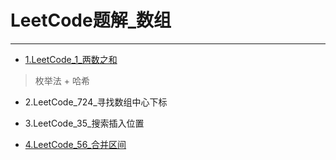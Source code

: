 # LeetCode题解_数组

---

* [1.LeetCode_1_两数之和]()

> 枚举法 + 哈希

* 2.LeetCode_724_寻找数组中心下标



* 3.LeetCode_35_搜索插入位置
* [4.LeetCode_56_合并区间](https://github.com/AnthonyCJ/CS-Notes/blob/311520340656594149be8a30922790a3a485a7cb/notes/algorithm/leetcode/datastructure/array/LeetCode_56_合并区间.md)

